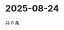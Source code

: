# 2025-08-24

共 0 条

<!-- BEGIN ZHIHUVIDEO -->
<!-- 最后更新时间 Sun Aug 24 2025 18:10:34 GMT+0800 (China Standard Time) -->

<!-- END ZHIHUVIDEO -->
